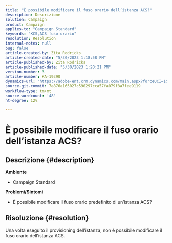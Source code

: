 ```yaml
---
title: "È possibile modificare il fuso orario dell’istanza ACS?"
description: Descrizione
solution: Campaign
product: Campaign
applies-to: "Campaign Standard"
keywords: "KCS,ACS fuso orario"
resolution: Resolution
internal-notes: null
bug: false
article-created-by: Zita Rodricks
article-created-date: "5/30/2023 1:18:58 PM"
article-published-by: Zita Rodricks
article-published-date: "5/30/2023 1:20:21 PM"
version-number: 3
article-number: KA-19390
dynamics-url: "https://adobe-ent.crm.dynamics.com/main.aspx?forceUCI=1&pagetype=entityrecord&etn=knowledgearticle&id=c0516288-ecfe-ed11-8f6e-6045bd0063aa"
source-git-commit: 7a876a165027c590297cca57fa079f8a7fee9119
workflow-type: tm+mt
source-wordcount: '48'
ht-degree: 12%

---
```


# È possibile modificare il fuso orario dell’istanza ACS?

## Descrizione {#description}

<b>Ambiente</b>
- Campaign Standard



<b>Problemi/Sintomi</b>
- È possibile modificare il fuso orario predefinito di un’istanza ACS?



## Risoluzione {#resolution}


Una volta eseguito il provisioning dell’istanza, non è possibile modificare il fuso orario dell’istanza ACS.
